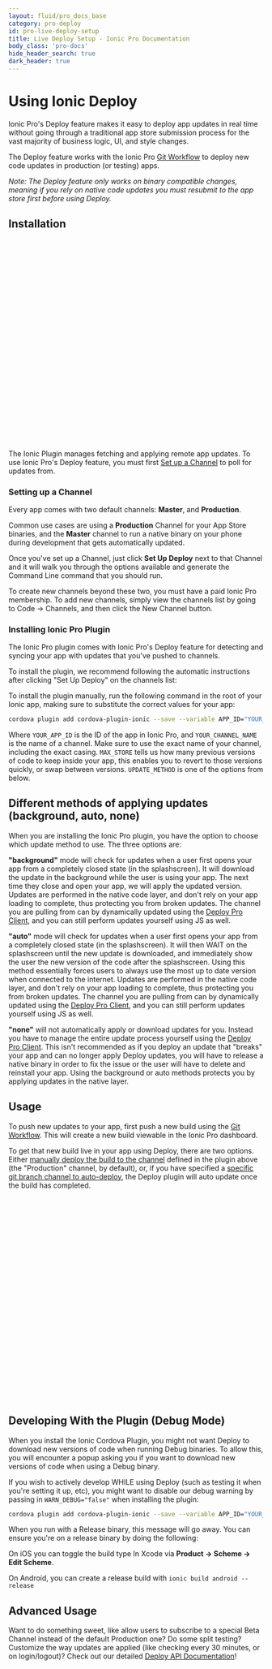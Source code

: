 ```yaml
---
layout: fluid/pro_docs_base
category: pro-deploy
id: pro-live-deploy-setup
title: Live Deploy Setup - Ionic Pro Documentation
body_class: 'pro-docs'
hide_header_search: true
dark_header: true
---
```


# Using Ionic Deploy

Ionic Pro's Deploy feature makes it easy to deploy app updates in real time without going through a traditional app store submission process for the vast majority of business logic, UI, and style changes.

The Deploy feature works with the Ionic Pro [Git Workflow](/docs/pro/basics/git/) to deploy new code updates in production (or testing) apps.

*Note: The Deploy feature only works on binary compatible changes, meaning if you rely on native code updates you must resubmit to the app store first before using Deploy.*

## Installation

<script src="https://fast.wistia.com/embed/medias/2702mkf530.jsonp" async></script><script src="https://fast.wistia.com/assets/external/E-v1.js" async></script><div class="wistia_embed wistia_async_2702mkf530" style="height:400px;width:640px">&nbsp;</div>

The Ionic Plugin manages fetching and applying remote app updates. To use Ionic Pro's Deploy feature, you must first [Set up a Channel](/docs/pro/channels.html) to poll for updates from.

### Setting up a Channel

Every app comes with two default channels: **Master**, and **Production**.

Common use cases are using a **Production** Channel for your App Store binaries, and the **Master** channel to run a native binary on your phone during development that gets automatically updated.

Once you've set up a Channel, just click **Set Up Deploy** next to that Channel and it will walk you through the options available and generate the Command Line command that you should run.

To create new channels beyond these two, you must have a paid Ionic Pro membership. To add new channels, simply view the channels list by going to Code -> Channels, and then click the New Channel button.

### Installing Ionic Pro Plugin

The Ionic Pro plugin comes with Ionic Pro's Deploy feature for detecting and syncing your app with updates that you've pushed to channels.

To install the plugin, we recommend following the automatic instructions after clicking "Set Up Deploy" on the channels list:

To install the plugin manually, run the following command in the root of your Ionic app, making sure to substitute the correct values for your app:

```bash
cordova plugin add cordova-plugin-ionic --save --variable APP_ID="YOUR_APP_ID" --variable CHANNEL_NAME="YOUR_CHANNEL_NAME" --variable UPDATE_METHOD="background|auto|none" --variable MAX_STORE="2"
```

Where `YOUR_APP_ID` is the ID of the app in Ionic Pro, and `YOUR_CHANNEL_NAME` is the name of a channel. Make sure to use the exact name of your channel, including the exact casing. `MAX_STORE` tells us how many previous versions of code to keep inside your app, this enables you to revert to those versions quickly, or swap between versions. `UPDATE_METHOD` is one of the options from below.

## Different methods of applying updates (background, auto, none)

When you are installing the Ionic Pro plugin, you have the option to choose which update method to use. The three options are:

**"background"** mode will check for updates when a user first opens your app from a completely closed state (in the splashscreen). It will download the update in the background while the user is using your app. The next time they close and open your app, we will apply the updated version. Updates are performed in the native code layer, and don't rely on your app loading to complete, thus protecting you from broken updates. The channel you are pulling from can by dynamically updated using the [Deploy Pro Client](/docs/pro/deploy/plugin-api.html), and you can still perform updates yourself using JS as well.

**"auto"** mode will check for updates when a user first opens your app from a completely closed state (in the splashscreen). It will then WAIT on the splashscreen until the new update is downloaded, and immediately show the user the new version of the code after the splashscreen. Using this method essentially forces users to always use the most up to date version when connected to the internet. Updates are performed in the native code layer, and don't rely on your app loading to complete, thus protecting you from broken updates. The channel you are pulling from can by dynamically updated using the [Deploy Pro Client](/docs/pro/deploy/plugin-api.html), and you can still perform updates yourself using JS as well.

**"none"** will not automatically apply or download updates for you. Instead you have to manage the entire update process yourself using the [Deploy Pro Client](/docs/pro/deploy/plugin-api.html). This isn't recommended as if you deploy an update that "breaks" your app and can no longer apply Deploy updates, you will have to release a native binary in order to fix the issue or the user will have to delete and reinstall your app. Using the background or auto methods protects you by applying updates in the native layer.

## Usage

To push new updates to your app, first push a new build using the [Git Workflow](/docs/pro/basics/git/). This will create a new build viewable in the Ionic Pro dashboard.

To get that new build live in your app using Deploy, there are two options. Either [manually deploy the build to the channel](/docs/pro/channels.html#deploying-to-a-channel) defined in the plugin above (the "Production" channel, by default), or, if you have specified a [specific git branch channel to auto-deploy](/docs/pro/channels.html#automating-deployment-from-a-git-branch), the Deploy plugin will auto update once the build has completed.

<script src="https://fast.wistia.com/embed/medias/00mgfso2ak.jsonp" async></script><script src="https://fast.wistia.com/assets/external/E-v1.js" async></script><div class="wistia_embed wistia_async_00mgfso2ak" style="height:400px;width:640px">&nbsp;</div>

## Developing With the Plugin (Debug Mode)

When you install the Ionic Cordova Plugin, you might not want Deploy to download new versions of code when running Debug binaries. To allow this, you will encounter a popup asking you if you want to download new versions of code when using a Debug binary.

If you wish to actively develop WHILE using Deploy (such as testing it when you're setting it up, etc), you might want to disable our debug warning by passing in `WARN_DEBUG="false"` when installing the plugin:

```bash
cordova plugin add cordova-plugin-ionic --save --variable APP_ID="YOUR_APP_ID" --variable CHANNEL_NAME="YOUR_CHANNEL_NAME" --variable UPDATE_METHOD="background|auto|none" --variable WARN_DEBUG="false"
```

When you run with a Release binary, this message will go away. You can ensure you're on a release binary by doing the following:

On iOS you can toggle the build type In Xcode via **Product -> Scheme -> Edit Scheme**.

On Android, you can create a release build with `ionic build android --release`

## Advanced Usage

Want to do something sweet, like allow users to subscribe to a special Beta Channel instead of the default Production one? Do some split testing? Customize the way updates are applied (like checking every 30 minutes, or on login/logout)? Check out our detailed [Deploy API Documentation](/docs/pro/deploy/plugin-api.html)!